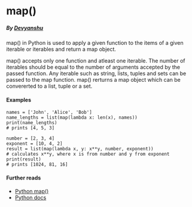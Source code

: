 # map()
  ##### By [Devyanshu](https://github.com/Devyanshu)
  
  map() in Python is used to apply a given function to the items of a given iterable or iterables and return a map object.


  map() accepts only one function and atleast one iterable. The number of iterables should be equal to the number of arguments accepted by the passed function. Any iterable such as string, lists, tuples and sets can be passed to the map function. map() rerturns a map object which can be convererted to a list, tuple or a set.
  
  #### Examples
  ```
  names = ['John', 'Alice', 'Bob']
  name_lengths = list(map(lambda x: len(x), names))
  print(name_lengths)
  # prints [4, 5, 3]
  ```
  ```
  number = [2, 3, 4]
  exponent = [10, 4, 2]
  result = list(map(lambda x, y: x**y, number, exponent))
  # calculates x**y, where x is from number and y from exponent
  print(result)
  # prints [1024, 81, 16]
  ```

  #### Further reads
  - [Python map()](https://www.programiz.com/python-programming/methods/built-in/map)
  - [Python docs](https://docs.python.org/3.3/library/functions.html#map)
